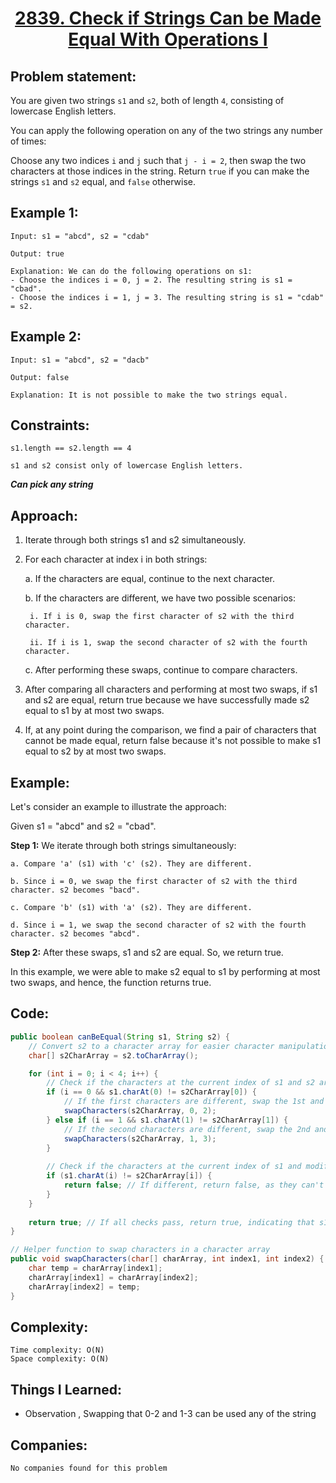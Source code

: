 <h1 align="center"><a href="https://leetcode.com/problems/check-if-strings-can-be-made-equal-with-operations-i/" target="_blank">2839. Check if Strings Can be Made Equal With Operations I</a></h1>

## Problem statement:
You are given two strings `s1` and `s2`, both of length `4`, consisting of lowercase English letters.

You can apply the following operation on any of the two strings any number of times:

Choose any two indices `i` and `j` such that `j - i = 2`, then swap the two characters at those indices in the string.
Return `true` if you can make the strings `s1` and `s2` equal, and `false` otherwise.




## Example 1:

```
Input: s1 = "abcd", s2 = "cdab"

Output: true

Explanation: We can do the following operations on s1:
- Choose the indices i = 0, j = 2. The resulting string is s1 = "cbad".
- Choose the indices i = 1, j = 3. The resulting string is s1 = "cdab" = s2.

```

## Example 2:

```
Input: s1 = "abcd", s2 = "dacb"

Output: false

Explanation: It is not possible to make the two strings equal.
```



## Constraints:

```
s1.length == s2.length == 4

s1 and s2 consist only of lowercase English letters.
```


 ***Can pick any string***

## Approach:

1. Iterate through both strings s1 and s2 simultaneously.

2. For each character at index i in both strings:

    a. If the characters are equal, continue to the next character.

    b. If the characters are different, we have two possible scenarios:

        i. If i is 0, swap the first character of s2 with the third character.

        ii. If i is 1, swap the second character of s2 with the fourth character.

    c. After performing these swaps, continue to compare characters.

3. After comparing all characters and performing at most two swaps, if s1 and s2 are equal, return true because we have successfully made s2 equal to s1 by at most two swaps.

4. If, at any point during the comparison, we find a pair of characters that cannot be made equal, return false because it's not possible to make s1 equal to s2 by at most two swaps.

## Example:

Let's consider an example to illustrate the approach:

Given s1 = "abcd" and s2 = "cbad".

**Step 1:** We iterate through both strings simultaneously:

    a. Compare 'a' (s1) with 'c' (s2). They are different.

    b. Since i = 0, we swap the first character of s2 with the third character. s2 becomes "bacd".

    c. Compare 'b' (s1) with 'a' (s2). They are different.

    d. Since i = 1, we swap the second character of s2 with the fourth character. s2 becomes "abcd".

**Step 2:** After these swaps, s1 and s2 are equal. So, we return true.

In this example, we were able to make s2 equal to s1 by performing at most two swaps, and hence, the function returns true.



## Code: 

```java
public boolean canBeEqual(String s1, String s2) {
    // Convert s2 to a character array for easier character manipulation
    char[] s2CharArray = s2.toCharArray();

    for (int i = 0; i < 4; i++) {
        // Check if the characters at the current index of s1 and s2 are different
        if (i == 0 && s1.charAt(0) != s2CharArray[0]) {
            // If the first characters are different, swap the 1st and 3rd characters in s2
            swapCharacters(s2CharArray, 0, 2);
        } else if (i == 1 && s1.charAt(1) != s2CharArray[1]) {
            // If the second characters are different, swap the 2nd and 4th characters in s2
            swapCharacters(s2CharArray, 1, 3);
        }
        
        // Check if the characters at the current index of s1 and modified s2 are different
        if (s1.charAt(i) != s2CharArray[i]) {
            return false; // If different, return false, as they can't be made equal
        }
    }
    
    return true; // If all checks pass, return true, indicating that s1 and s2 can be made equal
}

// Helper function to swap characters in a character array
public void swapCharacters(char[] charArray, int index1, int index2) {
    char temp = charArray[index1];
    charArray[index1] = charArray[index2];
    charArray[index2] = temp;
}
```







## Complexity:

```
Time complexity: O(N)
Space complexity: O(N)
```

## Things I Learned:

- Observation , Swapping that 0-2 and 1-3 can be used any of the string 
  


## Companies:

```
No companies found for this problem
```






